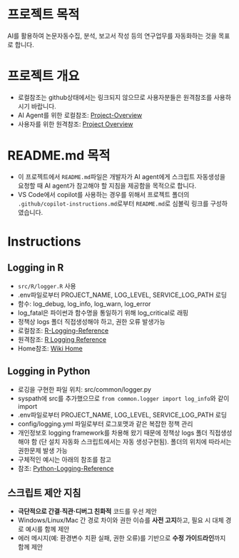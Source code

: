# 프로젝트 목적
AI를 활용하여 논문자동수집, 분석, 보고서 작성 등의 연구업무를 자동화하는 것을 목표로 합니다. 

# 프로젝트 개요
- 로컬참조는 github상태에서는 링크되지 않으므로 사용자분들은 원격참조를 사용하시기 바랍니다.
- AI Agent를 위한 로컬참조: [Project-Overview](wiki/Project-Overview.md)
- 사용자를 위한 원격참조: [Project Overview](https://github.com/RPythonStudy/rpy-quarto-template/wiki/Project-Overview)

# README.md 목적
- 이 프로젝트에서 `README.md`파일은 개발자가 AI agent에게 스크립트 자동생성을 요청할 때 AI agent가 참고해야 할 지침을 제공함을 목적으로 합니다.
- VS Code에서 copilot를 사용하는 경우를 위해서 프로젝트 폴더의 `.github/copilot-instructions.md`로부터 `README.md`로 심볼릭 링크를 구성하였습니다.

# Instructions

## Logging in R
- `src/R/logger.R` 사용
- .env파일로부터 PROJECT_NAME, LOG_LEVEL, SERVICE_LOG_PATH 로딩
- 함수: log_debug, log_info, log_warn, log_error
- log_fatal은 파이썬과 함수명을 통일하기 위해 log_critical로 래핑
- 정책상 logs 폴더 직접생성해야 하고, 권한 오류 발생가능
- 로컬참조: [R-Logging-Reference](wiki/R-Logging-Reference.md)
- 원격참조: [R Logging Reference](https://github.com/RPythonStudy/rpy-quarto-template/wiki/R-Logging-Reference)
- Home참조: [Wiki Home](https://github.com/RPythonStudy/rpy-quarto-template/wiki/Home)



## Logging in Python 
- 로깅을 구현한 파일 위치: src/common/logger.py
- syspath에 src를 추가했으므로 `from common.logger import log_info`와 같이 import
- .env파일로부터 PROJECT_NAME, LOG_LEVEL, SERVICE_LOG_PATH 로딩
- config/logging.yml 파일로부터 로그포맷과 같은 복잡한 정책 관리
- 개인정보호 logging framework를 차용해 왔기 때문에 정책상 logs 폴더 직접생성해야 함 (단 설치 자동화 스크립트에서는 자동 생성구현됨). 폴더의 위치에 따라서는 권한문제 발생 가능
- 구체적인 예시는 아래의 참조를 참고
- 참조: [Python-Logging-Reference](wiki/Python-Logging-Reference.md)


## 스크립트 제안 지침
- **극단적으로 간결·직관·디버그 친화적** 코드를 우선 제안
- Windows/Linux/Mac 간 경로 차이와 권한 이슈를 **사전 고지**하고, 필요 시 대체 경로 예시를 함께 제안
- 에러 메시지(예: 환경변수 치환 실패, 권한 오류)를 기반으로 **수정 가이드라인**까지 함께 제안

